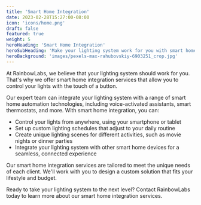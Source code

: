 ```yaml
---
title: 'Smart Home Integration'
date: 2023-02-28T15:27:00-08:00
icon: 'icons/home.png'
draft: false
featured: true
weight: 5
heroHeading: 'Smart Home Integration'
heroSubHeading: 'Make your lighting system work for you with smart home automation'
heroBackground: 'images/pexels-max-rahubovskiy-6903251_crop.jpg'
---
```


At RainbowLabs, we believe that your lighting system should work for you. That's why we offer smart home integration services that allow you to control your lights with the touch of a button.

Our expert team can integrate your lighting system with a range of smart home automation technologies, including voice-activated assistants, smart thermostats, and more. With smart home integration, you can:

- Control your lights from anywhere, using your smartphone or tablet
- Set up custom lighting schedules that adjust to your daily routine
- Create unique lighting scenes for different activities, such as movie nights or dinner parties
- Integrate your lighting system with other smart home devices for a seamless, connected experience

Our smart home integration services are tailored to meet the unique needs of each client. We'll work with you to design a custom solution that fits your lifestyle and budget.

Ready to take your lighting system to the next level? Contact RainbowLabs today to learn more about our smart home integration services.
